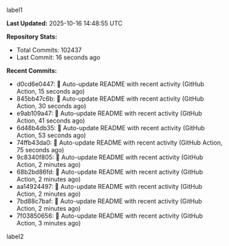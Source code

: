 
label1 
<!-- ACTIVITY_START -->
**Last Updated:** 2025-10-16 14:48:55 UTC

**Repository Stats:**
- Total Commits: 102437
- Last Commit: 16 seconds ago

**Recent Commits:**
- d0cd6e0447: 🤖 Auto-update README with recent activity (GitHub Action, 15 seconds ago)
- 845bb47c6b: 🤖 Auto-update README with recent activity (GitHub Action, 30 seconds ago)
- e9ab109a47: 🤖 Auto-update README with recent activity (GitHub Action, 41 seconds ago)
- 6d48b4db35: 🤖 Auto-update README with recent activity (GitHub Action, 53 seconds ago)
- 74ffb43da0: 🤖 Auto-update README with recent activity (GitHub Action, 75 seconds ago)
- 9c8340f805: 🤖 Auto-update README with recent activity (GitHub Action, 2 minutes ago)
- 68b2bd86fd: 🤖 Auto-update README with recent activity (GitHub Action, 2 minutes ago)
- aa14924497: 🤖 Auto-update README with recent activity (GitHub Action, 2 minutes ago)
- 7bd88c7baf: 🤖 Auto-update README with recent activity (GitHub Action, 2 minutes ago)
- 7f03850656: 🤖 Auto-update README with recent activity (GitHub Action, 3 minutes ago)
<!-- ACTIVITY_END -->

label2
